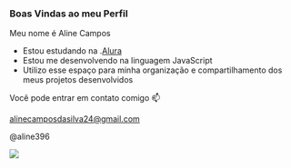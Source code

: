 ### Boas Vindas ao meu Perfil 

Meu nome é Aline Campos

- Estou estudando na .[Alura](https://www.alura.com.br)
- Estou me desenvolvendo na linguagem JavaScript
- Utilizo esse espaço para minha organização e compartilhamento dos meus projetos desenvolvidos

Você pode entrar em contato comigo 📫

alinecamposdasilva24@gmail.com

@aline396

![](https://media1.tenor.com/m/7GyHsInT8uoAAAAC/naruto.gif)
